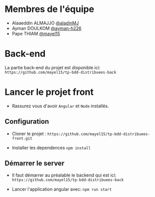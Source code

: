 # Membres de l'équipe

- Alaaeddin ALMAJJO [@aladinMJ](https://github.com/aladinMJ)
- Ayman DOULKOM [@ayman-h226](https://github.com/ayman-h226)
- Pape THIAM [@mayel15](https://github.com/mayel15)

# Back-end

La partie back-end du projet est disponible ici:
`https://github.com/mayel15/tp-bdd-distribuees-back`

# Lancer le projet front

- Rassurez vous d'avoir `Angular` et `Node` installés.

## Configuration

- Cloner le projet :
  `https://github.com/mayel15/tp-bdd-distribuees-front.git`

- Installer les dependences
  `npm install`

## Démarrer le server

- Il faut démarrer au préalable le backend qui est ici:
  `https://github.com/mayel15/tp-bdd-distribuees-back`

- Lancer l'application angular avec:
  `npm run start`
